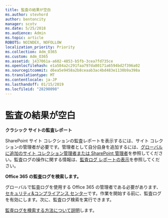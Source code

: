 ```yaml
---
title: 監査の結果が空白
ms.author: stevhord
author: bentoncity
manager: scotv
ms.date: 5/25/2018
ms.audience: Admin
ms.topic: article
ROBOTS: NOINDEX, NOFOLLOW
localization_priority: Priority
ms.collection: Adm_O365
ms.custom: Adm_O365
ms.assetid: 1437061a-a602-4853-b5fb-3cea7fd735ce
ms.openlocfilehash: e1a584a2c291faa797da80171a6594bd2f396a02
ms.sourcegitcommit: d6ea5e9458a2b8ceaab3ac4bd483e1130b9a398a
ms.translationtype: MT
ms.contentlocale: ja-JP
ms.lasthandoff: 01/15/2019
ms.locfileid: "28298098"
---
```

# <a name="auditing-results-are-blank"></a>監査の結果が空白

 **クラシック サイトの監査レポート**
  
SharePoint サイト コレクションの監査レポートを表示するには、サイト コレクションの管理者が必要です。管理者として自分自身を追加するには、[グローバルに追加のサイト コレクション管理者または SharePoint 管理者](https://go.microsoft.com/fwlink/?linkid=869390)を参照してください。監査ログの操作に関する情報は、[監査ログ レポートの表示](https://go.microsoft.com/fwlink/?linkid=395237)を参照してください。 
  
 **Office 365 の監査ログを検索します。**
  
グローバルで監査ログを使用する Office 365 の管理者である必要があります、[セキュリティ&amp;コンプライアンス センター](https://protection.office.com)です。作業を開始する前に、監査ログを有効にします。次に、監査ログ検索を実行できます。 
  
[監査ログを検索する方法について説明](https://go.microsoft.com/fwlink/?linkid=708432)します。
  

